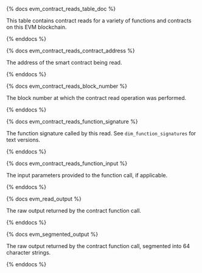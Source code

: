 {% docs evm_contract_reads_table_doc %}

This table contains contract reads for a variety of functions and contracts on this EVM blockchain.

{% enddocs %}


{% docs evm_contract_reads_contract_address %}

The address of the smart contract being read.

{% enddocs %}


{% docs evm_contract_reads_block_number %}

The block number at which the contract read operation was performed.

{% enddocs %}


{% docs evm_contract_reads_function_signature %}

The function signature called by this read. See `dim_function_signatures` for text versions.

{% enddocs %}


{% docs evm_contract_reads_function_input %}

The input parameters provided to the function call, if applicable.

{% enddocs %}


{% docs evm_read_output %}

The raw output returned by the contract function call.

{% enddocs %}


{% docs evm_segmented_output %}

The raw output returned by the contract function call, segmented into 64 character strings.

{% enddocs %}


